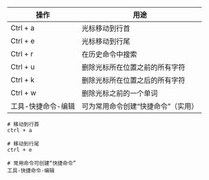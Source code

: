 | 操作               | 用途                               |
| ------------------ | ---------------------------------- |
| Ctrl + a           | 光标移动到行首                     |
| Ctrl + e           | 光标移动到行尾                     |
| Ctrl + r           | 在历史命令中搜索                   |
| Ctrl + u           | 删除光标所在位置之前的所有字符     |
| Ctrl + k           | 删除光标所在位置之后的所有字符     |
| Ctrl + w           | 删除光标之前的一个单词             |
| 工具-快捷命令-编辑 | 可为常用命令创建“快捷命令”（实用） |



```shell
# 移动到行首
ctrl + a

# 移动到行尾
ctrl + e

# 常用命令可创建“快捷命令”
工具-快捷命令-编辑

```
